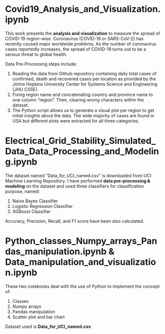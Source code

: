 <h1>Covid19_Analysis_and_Visualization.ipynb</h1>

This work presents the **analysis and visualization** to measure the spread of COVID-19 region-wise. Coronavirus (COVID-19 or SARS-CoV-2) has recently caused major worldwide problems. As the number of coronavirus cases reportedly increases, the spread of COVID-19 turns out to be a serious threat to global health.

Data Pre-Processing steps include:

1. Reading the data from Github repository containing daily total cases of confirmed, death and recovered cases per location as provided by the Johns Hopkins University Center for Systems Science and Engineering (JHU CSSE).
2. Fixing region name and concatenating country and province name to one column “region”. Then, clearing wrong characters within the dataset.
3. The Python script allows us to generate a visual plot per region to get initial insights about the data. The wide majority of cases are found in USA but different plots were extracted for all three categories.

<h1>Electrical_Grid_Stability_Simulated_Data_Data_Processing_and_Modeling.ipynb</h1>

The dataset named "Data_for_UCI_named.csv" is downloaded from UCI Machine Learning Repository. I have performed **data pre-processing & modeling** on the dataset and used three classifiers for classification purpose, named:

1. Naive Bayes Classifier
2. Logistic Regression Classifier
3. XGBoost Classifier

Accuracy, Precision, Recall, and F1 score have been also calculated.

<h1>Python_classes_Numpy_arrays_Pandas_manipulation.ipynb & Data_manipulation_and_visualization.ipynb</h1>
These two notebooks deal with the use of Python to implement the concept of:

1. Classes
2. Numpy arrays
3. Pandas manipulation
4. Scatter plot and bar chart

Dataset used is **Data_for_UCI_named.csv**.

